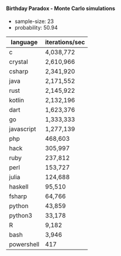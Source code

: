 #### Birthday Paradox - Monte Carlo simulations

* sample-size: 23
* probability: 50.94

language | iterations/sec
|--|--|
c|4,038,772
crystal|2,610,966
csharp|2,341,920
java|2,171,552
rust|2,145,922
kotlin|2,132,196
dart|1,623,376
go|1,333,333
javascript|1,277,139
php|468,603
hack|305,997
ruby|237,812
perl|153,727
julia|124,688
haskell|95,510
fsharp|64,766
python|43,859
python3|33,178
R|9,182
bash|3,946
powershell|417